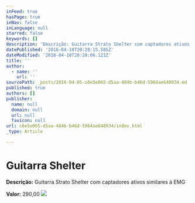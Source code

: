 ```yaml
---
inFeed: true
hasPage: true
inNav: false
inLanguage: null
starred: false
keywords: []
description: 'Descrição: Guitarra Strato Shelter com captadores ativos similares à EMG'
datePublished: '2016-04-18T20:28:15.585Z'
dateModified: '2016-04-18T20:28:06.121Z'
title: ''
author:
  - name: ''
    url: ''
sourcePath: _posts/2016-04-05-c6e5e065-d5aa-484b-b46d-5964ae648934.md
published: true
authors: []
publisher:
  name: null
  domain: null
  url: null
  favicon: null
url: c6e5e065-d5aa-484b-b46d-5964ae648934/index.html
_type: Article

---
```

# Guitarra Shelter

**Descrição:** Guitarra Strato Shelter com captadores ativos similares à EMG

**Valor:** 290,00
![](https://s3-us-west-2.amazonaws.com/the-grid-img/p/f5114fbe1e07007cb56c494fbb14a65d1cabcf2f.jpg)